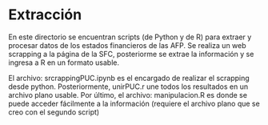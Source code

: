 # Extracción

En este directorio se encuentran scripts (de Python y de R) para extraer y procesar datos de los estados financieros de las AFP. Se realiza un web scrapping a la página de la SFC, posteriorme se extrae la información y se ingresa a R en un formato usable.

El archivo: srcrappingPUC.ipynb es el encargado de realizar el scrapping desde python. Posteriormente, unirPUC.r une todos los resultados en un archivo plano usable. Por último, el archivo: manipulacion.R es donde se puede acceder fácilmente a la información (requiere el archivo plano que se creo con el segundo script) 
